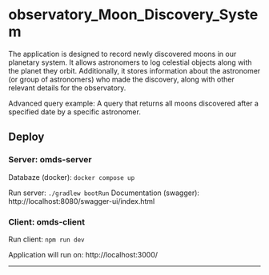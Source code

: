 # observatory_Moon_Discovery_System

The application is designed to record newly discovered moons in our planetary system. It allows astronomers to log celestial objects along with the planet they orbit. Additionally, it stores information about the astronomer (or group of astronomers) who made the discovery, along with other relevant details for the observatory.

Advanced query example:
A query that returns all moons discovered after a specified date by a specific astronomer.

## Deploy

### Server: omds-server
Databaze (docker): 
```docker compose up```

Run server: 
```./gradlew bootRun```
Documentation (swagger): http://localhost:8080/swagger-ui/index.html


### Client: omds-client
Run client: 
```npm run dev```

Application will run on: http://localhost:3000/


***

